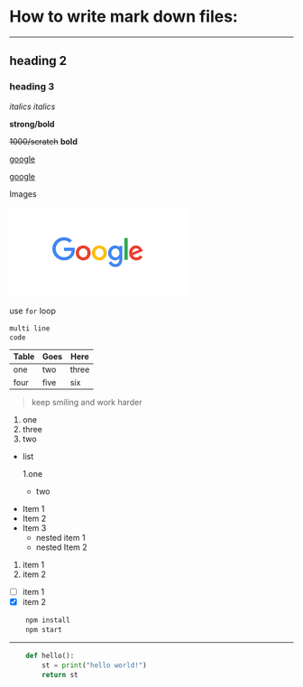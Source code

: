 # How to write mark down files:

---
<!-- for headings -->
## heading 2
### heading 3

<!--for italics-->
_italics_
*italics*

<!--for strong-->
**strong/bold**

<!--to scratch the text-->
~~1000/scratch~~ **bold**

<!--links-->
[google](https://www.google.com)

[google](https://www.google.com "google")

<!--to provide images-->
Images

![google](google.png)


<!--to provide code-->
use `for` loop

<!--multi line code-->
```
multi line 
code
```

<!--for creating table-->

|Table |Goes |Here |
|--- |--- |--- |
|one |two |three|
|four |five |six |

<!--for quotes-->
>keep smiling and work harder

<!--points with numbering-->
1. one
2. three
1. two

<!--points with UL-->
- list

	1.one
	- two

* Item 1
* Item 2
* Item 3
	* nested item 1
	* nested Item 2
	
<!--OL-->
1. item 1
2. item 2

<!--check boxes-->
- [ ] item 1
- [x] item 2

<!--code stuff-->

```bash
	npm install
	npm start
```

---

```python
	def hello():
		st = print("hello world!")
		return st
```
